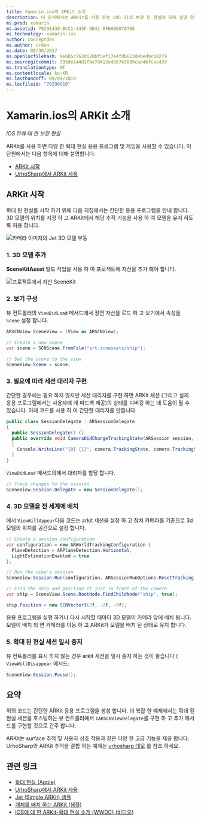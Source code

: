 ```yaml
---
title: Xamarin.ios의 ARKit 소개
description: 이 문서에서는 ARKit를 사용 하는 iOS 11의 보강 된 현실에 대해 설명 합니다. 응용 프로그램에 3D 모델을 추가 하 고, 보기를 구성 하 고, 세션 대리자를 구현 하 고, 전 세계에 3D 모델을 배치 하 고, 확대 된 현실 세션을 일시 중지 하는 방법을 설명 합니다.
ms.prod: xamarin
ms.assetid: 70291430-BCC1-445F-9D41-6FBABE87078E
ms.technology: xamarin-ios
author: conceptdev
ms.author: crdun
ms.date: 08/30/2017
ms.openlocfilehash: 9e6b5c763d620bf5ef17e4fdb613d4bed9c00279
ms.sourcegitcommit: 933de144d1fbe7d412e49b743839cae4bfcac439
ms.translationtype: MT
ms.contentlocale: ko-KR
ms.lasthandoff: 09/04/2019
ms.locfileid: "70290910"
---
```

# <a name="introduction-to-arkit-in-xamarinios"></a>Xamarin.ios의 ARKit 소개

_IOS 11에 대 한 보강 현실_

ARKit를 사용 하면 다양 한 확대 현실 응용 프로그램 및 게임을 사용할 수 있습니다. 이 단원에서는 다음 항목에 대해 설명합니다.

- [ARKit 시작](#gettingstarted)
- [UrhoSharp에서 ARKit 사용](urhosharp.md)

<a name="gettingstarted" />

## <a name="getting-started-with-arkit"></a>ARKit 시작

확대 된 현실를 시작 하기 위해 다음 지침에서는 간단한 응용 프로그램을 안내 합니다. 3D 모델의 위치를 지정 하 고 ARKit에서 해당 추적 기능을 사용 하 여 모델을 유지 하도록 허용 합니다.

![카메라 이미지의 Jet 3D 모델 부동](images/jet-sml.png)

### <a name="1-add-a-3d-model"></a>1. 3D 모델 추가

**SceneKitAsset** 빌드 작업을 사용 하 여 프로젝트에 자산을 추가 해야 합니다.

![프로젝트에서 자산 SceneKit](images/scene-assets.png)


### <a name="2-configure-the-view"></a>2. 보기 구성

뷰 컨트롤러의 `ViewDidLoad` 메서드에서 장면 자산을 로드 하 고 보기에서 속성을 `Scene` 설정 합니다.

```csharp
ARSCNView SceneView = (View as ARSCNView);

// Create a new scene
var scene = SCNScene.FromFile("art.scnassets/ship");

// Set the scene to the view
SceneView.Scene = scene;
```

### <a name="3-optionally-implement-a-session-delegate"></a>3. 필요에 따라 세션 대리자 구현

간단한 경우에는 필요 하지 않지만 세션 대리자를 구현 하면 ARKit 세션 (그리고 실제 응용 프로그램에서는 사용자에 게 피드백 제공)의 상태를 디버깅 하는 데 도움이 될 수 있습니다. 아래 코드를 사용 하 여 간단한 대리자를 만듭니다.

```csharp
public class SessionDelegate : ARSessionDelegate
{
  public SessionDelegate() {}
  public override void CameraDidChangeTrackingState(ARSession session, ARCamera camera)
  {
    Console.WriteLine("{0} {1}", camera.TrackingState, camera.TrackingStateReason);
  }
}
```

`ViewDidLoad` 메서드의에서 대리자를 할당 합니다.

```csharp
// Track changes to the session
SceneView.Session.Delegate = new SessionDelegate();
```

### <a name="4-position-the-3d-model-in-the-world"></a>4. 3D 모델을 전 세계에 배치

에서 `ViewWillAppear`다음 코드는 arkit 세션을 설정 하 고 장치 카메라를 기준으로 3d 모델의 위치를 공간으로 설정 합니다.

```csharp
// Create a session configuration
var configuration = new ARWorldTrackingConfiguration {
  PlaneDetection = ARPlaneDetection.Horizontal,
  LightEstimationEnabled = true
};

// Run the view's session
SceneView.Session.Run(configuration, ARSessionRunOptions.ResetTracking);

// Find the ship and position it just in front of the camera
var ship = SceneView.Scene.RootNode.FindChildNode("ship", true);

ship.Position = new SCNVector3(2f, -2f, -9f);
```

응용 프로그램을 실행 하거나 다시 시작할 때마다 3D 모델이 카메라 앞에 배치 됩니다. 모델이 배치 되 면 카메라를 이동 하 고 ARKit가 모델을 배치 된 상태로 유지 합니다.

### <a name="5-pause-the-augmented-reality-session"></a>5. 확대 된 현실 세션 일시 중지

뷰 컨트롤러를 표시 하지 않는 경우 arkit 세션을 일시 중지 하는 것이 좋습니다 ( `ViewWillDisappear` 메서드:

```csharp
SceneView.Session.Pause();
```

## <a name="summary"></a>요약

위의 코드는 간단한 ARKit 응용 프로그램을 생성 합니다. 더 복잡 한 예제에서는 확대 된 현실 세션을 호스팅하는 뷰 컨트롤러에서 `IARSCNViewDelegate`를 구현 하 고 추가 메서드를 구현할 것으로 간주 합니다.

ARKit는 surface 추적 및 사용자 상호 작용과 같은 다양 한 고급 기능을 제공 합니다. UrhoSharp와 ARKit 추적을 결합 하는 예제는 [urhosharp 데모](urhosharp.md) 를 참조 하세요.


## <a name="related-links"></a>관련 링크

- [확대 현실 (Apple)](https://developer.apple.com/arkit/)
- [UrhoSharp에서 ARKit 사용](urhosharp.md)
- [Jet (Simple ARKit) 샘플](https://docs.microsoft.com/samples/xamarin/ios-samples/ios11-arkitsample)
- [개체를 배치 하는 ARKit (샘플)](https://docs.microsoft.com/samples/xamarin/ios-samples/ios11-arkitplacingobjects)
- [IOS에 대 한 ARKit-확대 현실 소개 (WWDC) (비디오)](https://developer.apple.com/videos/play/wwdc2017/602/)
